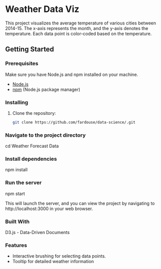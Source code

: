 # Weather Data Viz

This project visualizes the average temperature of various cities between 2014-15.
The x-axis represents the month, and the y-axis denotes the temperature. Each data 
point is color-coded based on the temperature.

## Getting Started

### Prerequisites

Make sure you have Node.js and npm installed on your machine.

- [Node.js](https://nodejs.org/)
- [npm](https://www.npmjs.com/) (Node.js package manager)

### Installing

1. Clone the repository:

   ```bash
   git clone https://github.com/fardouse/data-science/.git

### Navigate to the project directory

cd Weather Forecast Data

### Install dependencies

npm install

### Run the server

npm start

This will launch the server, and you can view the project by navigating to http://localhost:3000 in your web browser.

### Built With
D3.js - Data-Driven Documents


### Features
* Interactive brushing for selecting data points.
* Tooltip for detailed weather information
